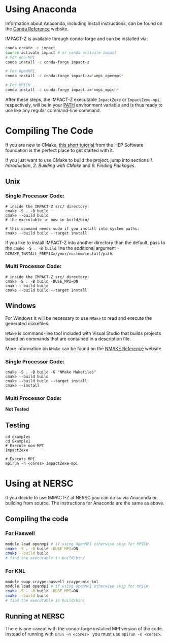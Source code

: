 # Using Anaconda

Information about Anaconda, including install instructions, can be found on the [Conda Reference](https://docs.conda.io/projects/conda/en/latest/) website.

IMPACT-Z is available through conda-forge and can be installed via:
```bash
conda create -n impact
source activate impact # or conda activate impact
# For non-MPI
conda install -c conda-forge impact-z

# For OpenMPI
conda install -c conda-forge impact-z=*=mpi_openmpi*

# For MPICH
conda install -c conda-forge impact-z=*=mpi_mpich*
```
After these steps, the IMPACT-Z executable `ImpactZexe` or `ImpactZexe-mpi`, respectively, will be in your [PATH](https://en.wikipedia.org/wiki/PATH_(variable)) environment variable and is thus ready to use like any regular command-line command.

# Compiling The Code

If you are new to CMake, [this short tutorial](https://hsf-training.github.io/hsf-training-cmake-webpage/) from the HEP Software foundation is the perfect place to get started with it.

If you just want to use CMake to build the project, jump into sections *1. Introduction*, *2. Building with CMake* and *9. Finding Packages*.

## Unix

### Single Processor Code:

```shell script
# inside the IMPACT-Z src/ directory:
cmake -S . -B build
cmake --build build
# the executable in now in build/bin/

# this command needs sudo if you install into system paths:
cmake --build build --target install
```
If you like to install IMPACT-Z into another directory than the default, pass to the `cmake -S . -B build` line the additional argument `-DCMAKE_INSTALL_PREFIX=/your/custom/install/path`.

### Multi Processor Code:

```shell script
# inside the IMPACT-Z src/ directory:
cmake -S . -B build -DUSE_MPI=ON
cmake --build build
cmake --build build --target install
```

## Windows

For Windows it will be necessary to use `NMake` to read and execute the generated makefiles.

`NMake` is command-line tool included with Visual Studio that builds projects based on commands that are contained in a description file.

More information on `NMake` can be found on the [NMAKE Reference](https://docs.microsoft.com/en-us/cpp/build/reference/nmake-reference?view=msvc-160) website.

### Single Processor Code:

```shell script
cmake -S . -B build -G "NMake Makefiles"
cmake --build build
cmake --build build --target install
cmake --install
```

### Multi Processor Code:

**Not Tested**


## Testing

```shell script
cd examples
cd Example1
# Execute non-MPI
ImpactZexe

# Execute MPI
mpirun -n <cores> ImpactZexe-mpi
```

# Using at NERSC

If you decide to use IMPACT-Z at NERSC you can do so via Anaconda or building from source.
The instructions for Anaconda are the same as above.

## Compiling the code

### For Haswell
```bash
module load openmpi # if using OpenMPI otherwise skip for MPICH
cmake -S . -B build -DUSE_MPI=ON
cmake --build build
# find the executable in build/bin/
```

### For KNL
```bash
module swap craype-haswell craype-mic-knl
module load openmpi # if using OpenMPI otherwise skip for MPICH
cmake -S . -B build -DUSE_MPI=ON
cmake --build build
# find the executable in build/bin/
```

## Running at NERSC

There is one caveat with the conda-forge installed MPI version of the code.
Instead of running with `srun -n <cores> ` you must use `mpirun -n <cores>`.
